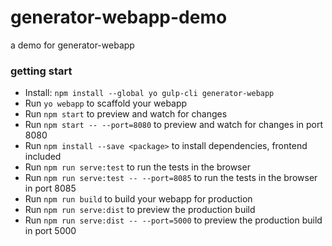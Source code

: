 # generator-webapp-demo
a demo for generator-webapp
### getting start
* Install: `npm install --global yo gulp-cli generator-webapp`
* Run `yo webapp` to scaffold your webapp
* Run `npm start` to preview and watch for changes
* Run `npm start -- --port=8080` to preview and watch for changes in port 8080
* Run `npm install --save <package>` to install dependencies, frontend included
* Run `npm run serve:test` to run the tests in the browser
* Run `npm run serve:test -- --port=8085` to run the tests in the browser in port 8085
* Run `npm run build` to build your webapp for production
* Run `npm run serve:dist` to preview the production build
* Run `npm run serve:dist -- --port=5000` to preview the production build in port 5000

